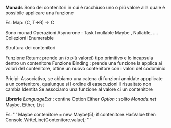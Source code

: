 **Monads**
Sono dei contenitori in cui è racchiuso uno o più valore alla quale è possibile applicare una funzione

Es:
Map: (C<T>, T->R) -> C<R>

Sono monad
Operazioni Asyncrone :
Task<T>
I nullable
Maybe<T> , Nullable<T>, ....
Collezioni
IEnumerable<T>

Struttura dei contenitori

Funzione Return: prende un (o più valorei) tipo primitivo e lo incapsula dentro un contenitore
Funzione Binding : prende una funzione la applica ai volori del contenitore, ottine un nuovo contenitore con i valori del codominio

Pricipi:
Associativo, se abbiamo una catena di funzioni annidate appplicate a un contenitore, qualunque si l  ordine di easecuzioni il risualtato non cambia
Identita Se associamo una funzione al valore ci un contenitore

**Librerie**
_LanguageExt_ : contine Option<t> Either<T>
_Option_ : solito
_Monads.net_
Maybe<T>, Either<T>, List<T>

Es:
'''
Maybe<int> contenitore = new Maybe<int>(5);
if contenitore.HasValue then Console.WriteLine(Contenitore.value);
'''


